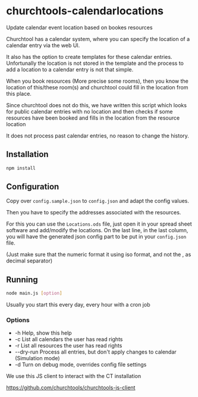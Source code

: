 # churchtools-calendarlocations
Update calendar event location based on bookes resources


Churchtool has a calendar system, where you can specify the
location of a calendar entry via the web UI.

It also has the option to create templates for these calendar entries.
Unfortunally the location is not stored in the template and the process
to add a location to a calendar entry is not that simple.

When you book resources (More precise some rooms), then you know
the location of this/these room(s) and churchtool could
fill in the location from this place.

Since churchtool does not do this, we have written this script which
looks for public calendar entries with no location and then 
checks if some resources have been booked and fills in the
location from the resource location

It does not process past calendar entries, no reason to change
the history.


## Installation
```bash
npm install
```

## Configuration
Copy over `config.sample.json` to `config.json` and adapt the config values.

Then you have to specify the addresses associated with the resources.

For this you can use the `Locations.ods` file, just open it in your spread sheet software
and add/modify the locations.
On the last line, in the last column, you will have the generated json config part
to be put in your `config.json` file.

(Just make sure that the numeric format it using iso format, and not the , as decimal separator)

## Running
```bash
node main.js [option]
```
Usually you start this every day, every hour with a cron job

### Options
- -h Help, show this help
- -c List all calendars the user has read rights
- -r List all resources the user has read rights
- --dry-run Process all entries, but don't apply changes to calendar (Simulation mode)
- -d Turn on debug mode, overrides config file settings

We use this JS client to interact with the CT installation

https://github.com/churchtools/churchtools-js-client
